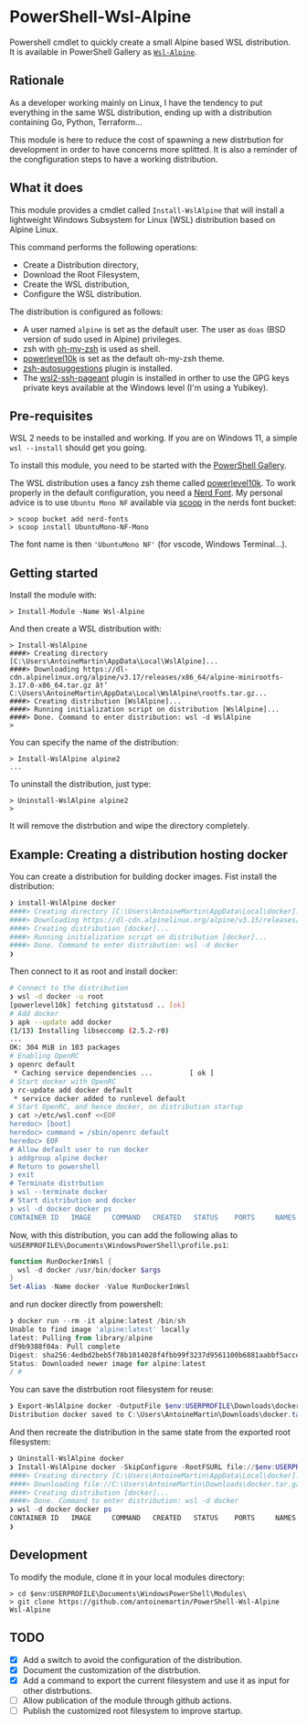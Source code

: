 # PowerShell-Wsl-Alpine

Powershell cmdlet to quickly create a small Alpine based WSL distribution. It is
available in PowerShell Gallery as
[`Wsl-Alpine`](https://www.powershellgallery.com/packages/Wsl-Alpine/1.1).

## Rationale

As a developer working mainly on Linux, I have the tendency to put everything in
the same WSL distribution, ending up with a distribution containing Go, Python,
Terraform...

This module is here to reduce the cost of spawning a new distrbution for
development in order to have concerns more splitted. It is also a reminder of
the congfiguration steps to have a working distribution.

## What it does

This module provides a cmdlet called `Install-WslAlpine` that will install a
lightweight Windows Subsystem for Linux (WSL) distribution based on Alpine
Linux.

This command performs the following operations:

- Create a Distribution directory,
- Download the Root Filesystem,
- Create the WSL distribution,
- Configure the WSL distribution.

The distribution is configured as follows:

- A user named `alpine` is set as the default user. The user as `doas` (BSD
  version of sudo used in Alpine) privileges.
- zsh with [oh-my-zsh](https://ohmyz.sh/) is used as shell.
- [powerlevel10k](https://github.com/romkatv/powerlevel10k) is set as the
  default oh-my-zsh theme.
- [zsh-autosuggestions](https://github.com/zsh-users/zsh-autosuggestions) plugin
  is installed.
- The
  [wsl2-ssh-pageant](https://github.com/antoinemartin/wsl2-ssh-pageant-oh-my-zsh-plugin)
  plugin is installed in orther to use the GPG keys private keys available at
  the Windows level (I'm using a Yubikey).

## Pre-requisites

WSL 2 needs to be installed and working. If you are on Windows 11, a simple
`wsl --install` should get you going.

To install this module, you need to be started with the
[PowerShell Gallery](https://docs.microsoft.com/en-us/powershell/scripting/gallery/getting-started?view=powershell-7.2).

The WSL distribution uses a fancy zsh theme called
[powerlevel10k](https://github.com/romkatv/powerlevel10k). To work properly in
the default configuration, you need a [Nerd Font](https://www.nerdfonts.com/).
My personal advice is to use `Ubuntu Mono NF` available via [scoop](scoop.sh) in
the nerds font bucket:

```console
> scoop bucket add nerd-fonts
> scoop install UbuntuMono-NF-Mono
```

The font name is then `'UbuntuMono NF'` (for vscode, Windows Terminal...).

## Getting started

Install the module with:

```console
> Install-Module -Name Wsl-Alpine
```

And then create a WSL distribution with:

```console
> Install-WslAlpine
####> Creating directory [C:\Users\AntoineMartin\AppData\Local\WslAlpine]...
####> Downloading https://dl-cdn.alpinelinux.org/alpine/v3.17/releases/x86_64/alpine-minirootfs-3.17.0-x86_64.tar.gz â†’ C:\Users\AntoineMartin\AppData\Local\WslAlpine\rootfs.tar.gz...
####> Creating distribution [WslAlpine]...
####> Running initialization script on distribution [WslAlpine]...
####> Done. Command to enter distribution: wsl -d WslAlpine
>
```

You can specify the name of the distribution:

```console
> Install-WslAlpine alpine2
...
```

To uninstall the distribution, just type:

```console
> Uninstall-WslAlpine alpine2
>
```

It will remove the distrbution and wipe the directory completely.

## Example: Creating a distribution hosting docker

You can create a distribution for building docker images. Fist install the
distribution:

```powershell
❯ install-WslAlpine docker
####> Creating directory [C:\Users\AntoineMartin\AppData\Local\docker]...
####> Downloading https://dl-cdn.alpinelinux.org/alpine/v3.15/releases/x86_64/alpine-minirootfs-3.15.0-x86_64.tar.gz â†’ C:\Users\AntoineMartin\AppData\Local\docker\rootfs.tar.gz...
####> Creating distribution [docker]...
####> Running initialization script on distribution [docker]...
####> Done. Command to enter distribution: wsl -d docker
❯
```

Then connect to it as root and install docker:

```bash
# Connect to the distribution
❯ wsl -d docker -u root
[powerlevel10k] fetching gitstatusd .. [ok]
# Add docker
❯ apk --update add docker
(1/13) Installing libseccomp (2.5.2-r0)
...
OK: 304 MiB in 103 packages
# Enabling OpenRC
❯ openrc default
 * Caching service dependencies ...         [ ok ]
# Start docker with OpenRC
❯ rc-update add docker default
 * service docker added to runlevel default
# Start OpenRC, and hence docker, on distribution startup
❯ cat >/etc/wsl.conf <<EOF
heredoc> [boot]
heredoc> command = /sbin/openrc default
heredoc> EOF
# Allow default user to run docker
❯ addgroup alpine docker
# Return to powershell
❯ exit
# Terminate distrbution
❯ wsl --terminate docker
# Start distribution and docker
❯ wsl -d docker docker ps
CONTAINER ID   IMAGE     COMMAND   CREATED   STATUS    PORTS     NAMES
```

Now, with this distribution, you can add the following alias to
`%USERPROFILE%\Documents\WindowsPowerShell\profile.ps1`:

```powershell
function RunDockerInWsl {
  wsl -d docker /usr/bin/docker $args
}
Set-Alias -Name docker -Value RunDockerInWsl
```

and run docker directly from powershell:

```powershell
❯ docker run --rm -it alpine:latest /bin/sh
Unable to find image 'alpine:latest' locally
latest: Pulling from library/alpine
df9b9388f04a: Pull complete
Digest: sha256:4edbd2beb5f78b1014028f4fbb99f3237d9561100b6881aabbf5acce2c4f9454
Status: Downloaded newer image for alpine:latest
/ #
```

You can save the distrbution root filesystem for reuse:

```powershell
❯ Export-WslAlpine docker -OutputFile $env:USERPROFILE\Downloads\docker.tar.gz
Distribution docker saved to C:\Users\AntoineMartin\Downloads\docker.tar.gz
```

And then recreate the distribution in the same state from the exported root
filesystem:

```powershell
❯ Uninstall-WslAlpine docker
❯ Install-WslAlpine docker -SkipConfigure -RootFSURL file://$env:USERPROFILE\Downloads\docker.tar.gz
####> Creating directory [C:\Users\AntoineMartin\AppData\Local\docker]...
####> Downloading file://C:\Users\AntoineMartin\Downloads\docker.tar.gz â†’ C:\Users\AntoineMartin\AppData\Local\docker\rootfs.tar.gz...
####> Creating distribution [docker]...
####> Done. Command to enter distribution: wsl -d docker
❯ wsl -d docker docker ps
CONTAINER ID   IMAGE     COMMAND   CREATED   STATUS    PORTS     NAMES
❯
```

## Development

To modify the module, clone it in your local modules directory:

```console
> cd $env:USERPROFILE\Documents\WindowsPowerShell\Modules\
> git clone https://github.com/antoinemartin/PowerShell-Wsl-Alpine Wsl-Alpine
```

## TODO

- [x] Add a switch to avoid the configuration of the distribution.
- [x] Document the customization of the distrbution.
- [x] Add a command to export the current filesystem and use it as input for
      other distrbutions.
- [ ] Allow publication of the module through github actions.
- [ ] Publish the customized root filesystem to improve startup.
